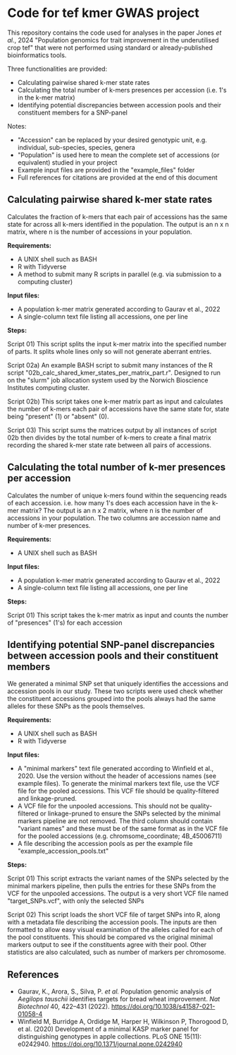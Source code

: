 # Code for tef kmer GWAS project

This repository contains the code used for analyses in the paper Jones *et al.*, 2024 "Population genomics for trait improvement in the underutilised crop tef" that were not performed using standard or already-published bioinformatics tools.

Three functionalities are provided:
- Calculating pairwise shared k-mer state rates
- Calculating the total number of k-mers presences per accession (i.e. 1's in the k-mer matrix)
- Identifying potential discrepancies between accession pools and their constituent members for a SNP-panel

Notes:
- "Accession" can be replaced by your desired genotypic unit, e.g. individual, sub-species, species, genera
- "Population" is used here to mean the complete set of accessions (or equivalent) studied in your project
- Example input files are provided in the "example_files" folder
- Full references for citations are provided at the end of this document

## Calculating pairwise shared k-mer state rates
Calculates the fraction of k-mers that each pair of accessions has the same state for across all k-mers identified in the population. The output is an n x n matrix, where n is the number of accessions in your population.

**Requirements:**
- A UNIX shell such as BASH
- R with Tidyverse
- A method to submit many R scripts in parallel (e.g. via submission to a computing cluster)

**Input files:**
- A population k-mer matrix generated according to Gaurav et al., 2022
- A single-column text file listing all accessions, one per line

**Steps:**

Script 01) This script splits the input k-mer matrix into the specified number of parts. It splits whole lines only so will not generate aberrant entries.

Script 02a) An example BASH script to submit many instances of the R script "02b_calc_shared_kmer_states_per_matrix_part.r". Designed to run on the "slurm" job allocation system used by the Norwich Bioscience Institutes computing cluster.

Script 02b) This script takes one k-mer matrix part as input and calculates the number of k-mers each pair of accessions have the same state for, state being "present" (1) or "absent" (0).

Script 03) This script sums the matrices output by all instances of script 02b then divides by the total number of k-mers to create a final matrix recording the shared k-mer state rate between all pairs of accessions.

## Calculating the total number of k-mer presences per accession
Calculates the number of unique k-mers found within the sequencing reads of each accession. i.e. how many 1's does each accession have in the k-mer matrix?
The output is an n x 2 matrix, where n is the number of accessions in your population. The two columns are accession name and number of k-mer presences.

**Requirements:**
- A UNIX shell such as BASH

**Input files:**
- A population k-mer matrix generated according to Gaurav et al., 2022
- A single-column text file listing all accessions, one per line

**Steps:**

Script 01) This script takes the k-mer matrix as input and counts the number of "presences" (1's) for each accession

## Identifying potential SNP-panel discrepancies between accession pools and their constituent members
We generated a minimal SNP set that uniquely identifies the accessions and accession pools in our study. These two scripts were used check whether the constituent accessions grouped into the pools always had the same alleles for these SNPs as the pools themselves.

**Requirements:**
- A UNIX shell such as BASH
- R with Tidyverse

**Input files:**
- A "minimal markers" text file generated according to Winfield et al., 2020. Use the version without the header of accessions names (see example files). To generate the minimal markers text file, use the VCF file for the pooled accessions. This VCF file should be quality-filtered and linkage-pruned.
- A VCF file for the unpooled accessions. This should not be quality-filtered or linkage-pruned to ensure the SNPs selected by the minimal markers pipeline are not removed. The third column should contain "variant names" and these must be of the same format as in the VCF file for the pooled accessions (e.g. chromsome_coordinate; 4B_45006711)
- A file describing the accession pools as per the example file "example_accession_pools.txt"

**Steps:**

Script 01) This script extracts the variant names of the SNPs selected by the minimal markers pipeline, then pulls the entries for these SNPs from the VCF for the unpooled accessions. The output is a very short VCF file named "target_SNPs.vcf", with only the selected SNPs

Script 02) This script loads the short VCF file of target SNPs into R, along with a metadata file describing the accession pools. The inputs are then formatted to allow easy visual examination of the alleles called for each of the pool constituents. This should be compared vs the original minimal markers output to see if the constituents agree with their pool. Other statistics are also calculated, such as number of markers per chromosome.

## References
- Gaurav, K., Arora, S., Silva, P. *et al.* Population genomic analysis of *Aegilops tauschii* identifies targets for bread wheat improvement. *Nat Biotechnol* 40, 422–431 (2022). https://doi.org/10.1038/s41587-021-01058-4
- Winfield M, Burridge A, Ordidge M, Harper H, Wilkinson P, Thorogood D, et al. (2020) Development of a minimal KASP marker panel for distinguishing genotypes in apple collections. PLoS ONE 15(11): e0242940. https://doi.org/10.1371/journal.pone.0242940
